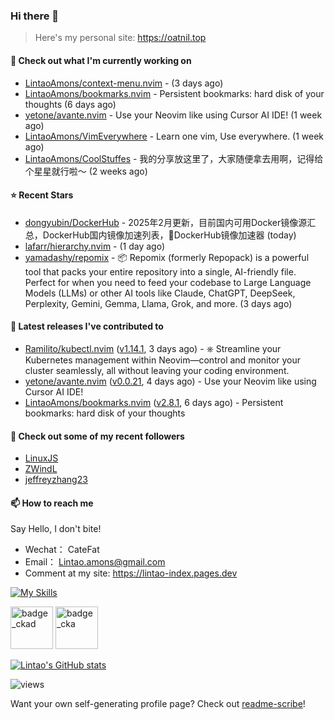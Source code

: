 ### Hi there 👋
> Here's my personal site: https://oatnil.top

#### 👷 Check out what I'm currently working on

- [LintaoAmons/context-menu.nvim](https://github.com/LintaoAmons/context-menu.nvim) -  (3 days ago)
- [LintaoAmons/bookmarks.nvim](https://github.com/LintaoAmons/bookmarks.nvim) - Persistent bookmarks: hard disk of your thoughts (6 days ago)
- [yetone/avante.nvim](https://github.com/yetone/avante.nvim) - Use your Neovim like using Cursor AI IDE! (1 week ago)
- [LintaoAmons/VimEverywhere](https://github.com/LintaoAmons/VimEverywhere) - Learn one vim, Use everywhere. (1 week ago)
- [LintaoAmons/CoolStuffes](https://github.com/LintaoAmons/CoolStuffes) - 我的分享放这里了，大家随便拿去用啊，记得给个星星就行啦～ (2 weeks ago)

#### ⭐ Recent Stars

- [dongyubin/DockerHub](https://github.com/dongyubin/DockerHub) - 2025年2月更新，目前国内可用Docker镜像源汇总，DockerHub国内镜像加速列表，🚀DockerHub镜像加速器 (today)
- [lafarr/hierarchy.nvim](https://github.com/lafarr/hierarchy.nvim) -  (1 day ago)
- [yamadashy/repomix](https://github.com/yamadashy/repomix) - 📦 Repomix (formerly Repopack) is a powerful tool that packs your entire repository into a single, AI-friendly file. Perfect for when you need to feed your codebase to Large Language Models (LLMs) or other AI tools like Claude, ChatGPT, DeepSeek, Perplexity, Gemini, Gemma, Llama, Grok, and more. (3 days ago)

#### 🔭 Latest releases I've contributed to

- [Ramilito/kubectl.nvim](https://github.com/Ramilito/kubectl.nvim) ([v1.14.1](https://github.com/Ramilito/kubectl.nvim/releases/tag/v1.14.1), 3 days ago) - ⎈ Streamline your Kubernetes management within Neovim—control and monitor your cluster seamlessly, all without leaving your coding environment.
- [yetone/avante.nvim](https://github.com/yetone/avante.nvim) ([v0.0.21](https://github.com/yetone/avante.nvim/releases/tag/v0.0.21), 4 days ago) - Use your Neovim like using Cursor AI IDE!
- [LintaoAmons/bookmarks.nvim](https://github.com/LintaoAmons/bookmarks.nvim) ([v2.8.1](https://github.com/LintaoAmons/bookmarks.nvim/releases/tag/v2.8.1), 6 days ago) - Persistent bookmarks: hard disk of your thoughts

#### 👯 Check out some of my recent followers

- [LinuxJS](https://github.com/LinuxJS)
- [ZWindL](https://github.com/ZWindL)
- [jeffreyzhang23](https://github.com/jeffreyzhang23)

#### 📫 How to reach me
Say Hello, I don't bite!

- Wechat： CateFat
- Email： Lintao.amons@gmail.com
- Comment at my site: https://lintao-index.pages.dev

[![My Skills](https://skillicons.dev/icons?i=java,kotlin,spring,vim,kubernetes,docker,aws,bash,python,lua,go,js,ts,react,html,css,jenkins,postgres,mysql,mongodb)](https://skillicons.dev)

<img alt='badge_ckad' src="https://user-images.githubusercontent.com/24785373/206426236-a78f59dc-e6dc-4b92-a0c4-4cd7ab8e3649.png" width="auto" height="68" /> <img alt='badge_cka' src="https://user-images.githubusercontent.com/24785373/206426229-d2f6d627-1f39-4054-ad91-6d65c00054d6.png" width="auto" height="68" />

[![Lintao's GitHub stats](https://github-readme-stats.vercel.app/api?username=LintaoAmons)](https://github.com/LintaoAmons/github-readme-stats) 

<img src="https://komarev.com/ghpvc/?username=LintaoAmons" alt="views" />

Want your own self-generating profile page? Check out [readme-scribe](https://github.com/muesli/readme-scribe)!



